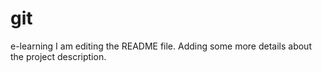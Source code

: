 # git
e-learning
I am editing the README file. Adding some more details about the project description.
